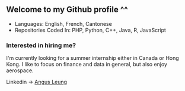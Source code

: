 ## Welcome to my Github profile ^^

<!--
**angusleung100/angusleung100** is a ✨ _special_ ✨ repository because its `README.md` (this file) appears on your GitHub profile.

Here are some ideas to get you started:

- 🔭 I’m currently working on ...
- 🌱 I’m currently learning ...
- 👯 I’m looking to collaborate on ...
- 🤔 I’m looking for help with ...
- 💬 Ask me about ...
- 📫 How to reach me: ...
- 😄 Pronouns: ...
- ⚡ Fun fact: ...
-->

- Languages: English, French, Cantonese
- Repositories Coded In: PHP, Python, C++, Java, R, JavaScript

### Interested in hiring me?
I'm currently looking for a summer internship either in Canada or Hong Kong. I like to focus on finance and data in general, but also enjoy aerospace.

Linkedin -> [Angus Leung](https://www.linkedin.com/in/angus-leung/)
